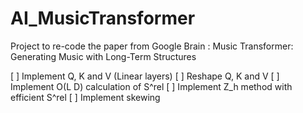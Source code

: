 # AI_MusicTransformer
Project to re-code the paper from Google Brain :  Music Transformer: Generating Music with Long-Term Structures


[ ] Implement Q, K and V (Linear layers)
[ ] Reshape Q, K and V
[ ] Implement O(L D) calculation of S^rel
[ ] Implement Z_h method with efficient S^rel
[ ] Implement skewing
